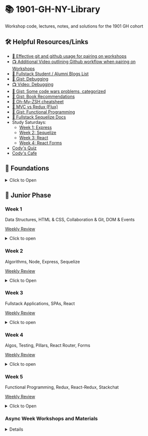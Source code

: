 # 📚 1901-GH-NY-Library
Workshop code, lectures, notes, and solutions for the 1901 GH cohort

## 🛠️ Helpful Resources/Links

- [📖 Effective git and github usage for pairing on workshops](https://gist.github.com/omriBernstein/4fd2c21be8416d5e5a69aabc6fa94b82)
- [📺 Additional Video outlining Github workflow when pairing on Workshops](http://www.youtube.com/watch?v=VJHyW8OmSaI)
- [📖 Fullstack Student / Alumni Blogs List](https://github.com/FullstackAcademy/student-blogs)
- [📖 Gist: Debugging](https://gist.github.com/glebec/8a0d06e54a4b3f95a33392f948e97b6a)
- [📺 Video: Debugging](https://youtu.be/-NoR8H_mrC0)
- [📖 Gist: Some code wars problems, categorized](https://gist.github.com/joedotjs/7614f84264bf20e49d39)
- [📖 Gist: Book Recommendations](https://gist.github.com/glebec/c8139b51feb86005504810b8f58a696c)
- [📖 Oh-My-ZSH cheatsheet](https://github.com/robbyrussell/oh-my-zsh/wiki/Cheatsheet)
- [📖 MVC vs Redux (Flux)](https://blog.gisspan.com/2017/02/Redux-Vs-MVC,-Why-and-How.html)
- [📖 Gist: Functional Programming](https://gist.github.com/glebec/a5c9309c7615d4bbdb838a4973e0f9d7)
- [📖 Fullstack Sequelize Docs](https://sequelizedocs.fullstackacademy.com/)
- Study Saturdays:
	- [Week 1: Express](https://github.com/FullstackAcademy/Study-Saturday-Week1)
	- [Week 2: Sequelize](https://github.com/FullstackAcademy/Study-Saturday-Week2)
	- [Week 3: React](https://github.com/FullstackAcademy/Study-Saturday-Week3)
	- [Week 4: React Forms](https://github.com/FullstackAcademy/Study-Saturday-Week4)
- [Cody's Quiz](https://github.com/FullstackAcademy/codys-quiz)
- [Cody's Cafe](https://github.com/FullstackAcademy/codys-cafe)

## 🥚 Foundations

<details><summary>Click to Open</summary>

### Fullstack Test First Solution Videos

- [📺 01 Properties](https://www.youtube.com/watch?v=YDoRg2topuA)
- [📺 02 Calculator](https://www.youtube.com/watch?v=komtSeCkzCA)
- [📺 03 RPN Calculator Playlist](https://www.youtube.com/playlist?list=PLx0iOsdUOUmnfk2sgE6qjfmAk6vbQVcNG)
- [📺 04 Loops Playlist](https://www.youtube.com/watch?v=66bl0bvyH2M&list=PLx0iOsdUOUmmHlW6T7IPy8uyiSgZp9R-E)
- [📺 05 Functions](https://www.youtube.com/watch?v=oAHIBcmFUsg)
- [📺 06 Functional](https://www.youtube.com/watch?v=fbf7aLX9dx4)
- [📺 07 Mammals](https://www.youtube.com/playlist?list=PLx0iOsdUOUmkJGuH7-4KJ6dToxFJzgVFh)
- [📺 08 Recursion](https://www.youtube.com/playlist?list=PLx0iOsdUOUmmrCVtFYTSvFgytB34qWT8a)

</details>

## 🐛 Junior Phase

### Week 1

Data Structures, HTML & CSS, Collaboration & Git, DOM & Events

[Weekly Review](01-junior/weekly-reviews/week1.md)

<details><summary>Click to open</summary>

#### Day 1: HTML & CSS

* Pre-Work:
	* [📖 HTML Basics](https://developer.mozilla.org/en-US/docs/Learn/Getting_started_with_the_web/HTML_basics)
	* [📖 What is the DOM?](https://css-tricks.com/dom/)
	* [📖 CSS Basics](https://developer.mozilla.org/en-US/docs/Learn/Getting_started_with_the_web/CSS_basics)

Topic | Lecture | Slides | Solution | Review
------|---------|--------|----------|-------
HTML & CSS | [📺][htmlcss lecture]| [🖼️][htmlcss-slides] | - | -
Intro To Boxing |  [📺][intro to boxing lecture] | [🖼️][boxing-slides] | - | -
Flexbox | [📺][flexbox lecture] | [🖼️][flexbox-slides] | [👾][flexbox-solution] | [📺][flexbox-review]


* Homework:
	* Watch Flexbox Review Video
	* [📖 MC Quiz][day2-quiz]
* Utility
  * [💻 Codepen][codepen]
  * [🐠 SpeciFISHity][speciFISHity] (CSS specificity chart)
  * [📖 Guide to Flexbox](https://css-tricks.com/snippets/css/a-guide-to-flexbox/)
* Bonus Fun
  * [🎨 A Single Div](https://a.singlediv.com/)
  * [🐸 Flexbox Froggy](https://flexboxfroggy.com/)
  * [☣ Flexbox Zombies](https://flexboxzombies.com/p/flexbox-zombies)
  * [🛡️ Flexbox Defense](http://www.flexboxdefense.com/)
  * [🥕 Grid Garden](https://cssgridgarden.com/) (CSS Grid)
  * [🌸 CSS Zen Garden](http://csszengarden.com/)


[htmlcss lecture]: https://youtu.be/uX4WIU_XG50
[intro to boxing lecture]: https://youtu.be/-tIy3SHvqxA
[flexbox lecture]: https://www.youtube.com/watch?v=SPW0HeI8u6E
[htmlcss-slides]: 01-junior/01-html-css/HTML&CSS.pdf
[boxing-slides]: 01-junior/01-html-css/intro_to_boxing.pdf
[flexbox-slides]: 01-junior/01-html-css/flexbox.pdf
[flexbox-solution]:https://github.com/FullstackAcademy/1901-GH-NY-Library/tree/004de3b28a99fcaf0a3a369a87442d191e9c6750/01-junior/01-html-css/Solution.LandingPage
[flexbox-review]: https://www.youtube.com/watch?v=yTH1Wdl_ep8&feature=youtu.be
[day2-quiz]: 01-junior/01-html-css/quiz.md
[speciFISHity]: http://www.standardista.com/css3/css-specificity/
[codepen]: https://codepen.io/

#### Day 2: Collaboration

* Pre-Work:
	* [📖 Thoughts on Debugging](https://www.bignerdranch.com/blog/thoughts-on-debugging-2/)
	* [📖 Git Basics](https://git-scm.com/book/en/v2/Getting-Started-Git-Basics)
	* [📖 A Pair is Better Than One](https://hackernoon.com/a-pair-is-better-than-one-e9d4514add9f)

Topic | Lecture | Slides | Solution | Review
------|---------|--------|----------|-------
Pair Programming | [📺][pair-programming-lecture] | [🖼️][pair-programming-SLIDES] | - | -
Git: Getting Comfortable | [📺][git-confidence] | [🖼️][git-SLIDES] | - | -
Debugging: Prevention | [📺][debugging] | [🖼️][debugging-part1-SLIDES] | - | -
Debugging: Detection, Diagnosis, & Treatment | [📺][debugging] | [🖼️][debugging-part2-SLIDES] | - | -

* Homework:
	* [Debugging Javascript Applications](https://github.com/FullstackAcademy/1802-FSA-RM-Library/blob/master/01-junior/03-Collaboration/JavascriptDebugging.md)

[pair-programming-lecture]: https://youtu.be/VgOe84sstTI
[debugging]: https://youtu.be/3y3bSoSu_bQ
[git-confidence]: https://youtu.be/NSrCd34y89k
[pair-programming-SLIDES]: 01-junior/02-collaboration/pair-programming.pdf
[git-SLIDES]: 01-junior/02-collaboration/git.pdf
[debugging-part1-SLIDES]: 01-junior/02-collaboration/debugging-prevention.pdf
[debugging-part2-SLIDES]: 01-junior/02-collaboration/debugging-detection-and-diagnosis.pdf

#### Day 3: DOM and Events

* Pre-Work:
	* [📖 An Intruction to DOM Events](https://www.smashingmagazine.com/2013/11/an-introduction-to-dom-events/)

[📺 Morning Review](https://www.youtube.com/watch?v=WWcQw7_Qto8)

Topic | Lecture | Slides | Solution | Review
------|---------|--------|----------|-------
Intro to the DOM - Selector | [📺 DOM creation/change][dom-1] [📺 DOM querying][dom-2] | [🖼️][DOM-slides-1] | [👾][selector-solution] | [📺][selector-review]
Event Listeners - Pixelate | [📺][events] | [🖼️][DOM-slides-2] | [👾][pixelate-solution] | [📺][pixelate-review]

* Homework:
	* Review solution code/videos
	* [SA Quiz](01-junior/03-DOM/quiz.md)

[DOM-slides-1]: 01-junior/03-DOM/intro-to-DOM.pdf
[DOM-slides-2]: 01-junior/03-DOM/event-listeners-and-handlers.pdf
[selector-solution]: https://github.com/FullstackAcademy/PairExercise.Selector/tree/solution
[pixelate-solution]: https://github.com/FullstackAcademy/PairExercise.Pixelate.Solution
[selector-review]: https://youtu.be/vUcbywLzQS4
[pixelate-review]: https://www.youtube.com/playlist?list=PLx0iOsdUOUmlGmcCCcsf9os6lVu0l5kg-
[dom-1]: https://www.youtube.com/watch?v=TDy7qi--WRk
[dom-2]: https://www.youtube.com/watch?v=EbhnNGSnra0
[events]: https://www.youtube.com/watch?v=cJHUvviq_wQ

#### Day 4: Conway's Game of Life

* Pre-Work:
	* [📖 Conway's Game of Life](https://en.wikipedia.org/wiki/Conway%27s_Game_of_Life)

Topic | Lecture | Slides | Solution | Review
------|---------|--------|----------|-------
Game of Life | [📺][GOL-lecture] | [🖼️][GOL-slides] | [👾][GOL-solution-code] | [📺][GOL-solution]
Unconscious Bias | - | [🖼️][bias-slides] | - | -

* Homework:
	* Check out the solution playlist!
	* [IAT (Implicit Association Test)](https://implicit.harvard.edu/implicit/takeatest.html)

[GOL-slides]: 01-junior/04-game-of-life/game-of-life.pdf
[GOL-lecture]: https://youtu.be/tly-WiCYznk
[GOL-solution]: https://www.youtube.com/playlist?list=PLtjHqI8ZTRgIyZ4ngz8r6Qi6l024Ka2bC
[GOL-solution-code]: 01-junior/04-game-of-life/Solution.GameOfLife
[bias-slides]: 01-junior/04-game-of-life/unconscious-bias.pdf

#### Day 5: Data Structures & Abstract Data Types

* Pre-Work: [📺 Computer Science Fundamentals](https://www.youtube.com/watch?v=5pmSAEeMsfo)

Topic | Lecture | Slides | Solution | Review
------|---------|--------|----------|-------
Stacks, Queues, DSs, ADTs | [📺][stacks-queues-lec] | [🖼️][stacks_queues_SLIDES] | - | -
Linked Lists | [📺][linked-lists-lec] | [🖼️][linked_lists_SLIDES] | [👾][linked-lists-solution] | [📺][linked-lists-review]
Binary Search Trees | [📺][bst-lec] | [🖼️][bst_SLIDES] | [👾][bst-solution] | [📺][bst-review]

* Homework:
	* Check out the solution code/review from today's workshops!
	* [Take-Home Lecture: Hash Tables](https://youtu.be/_ly0_BpLJdk)
* Additional Resources:
	* [Stacks & Queues](https://www.youtube.com/watch?v=6QS_Cup1YoI)
	* [Linked Lists](https://www.youtube.com/watch?v=LOHBGyK3Hbs)
	* [Binary Search Trees](https://www.youtube.com/watch?v=D5SrAga1pno)
	* [Hash Tables](https://www.youtube.com/watch?v=h2d9b_nEzoA)
	* [Fundamentals Explained](https://www.interviewcake.com/article/python/data-structures-coding-interview)

[stacks_queues_SLIDES]: 01-junior/05-data-structures/stacks-queues.pdf
[linked_lists_SLIDES]: 01-junior/05-data-structures/linked-list.pdf
[bst_SLIDES]: 01-junior/05-data-structures/binary-search-tree.pdf
[stacks-queues-lec]: https://youtu.be/8Rwzv510aRk
[linked-lists-lec]: https://youtu.be/FnRwz8AhFD0
[bst-lec]: https://youtu.be/hWN_e5AltJo
[linked-lists-solution]: https://github.com/FullstackAcademy/PairExercise.LinkedList.Solution
[bst-solution]: https://github.com/FullstackAcademy/PairExercise.BinarySearchTree.Solution
[linked-lists-review]:https://www.youtube.com/playlist?list=PLx0iOsdUOUmmR3kE0iA2eIYNS_beMg8ti
[bst-review]: https://www.youtube.com/playlist?list=PLx0iOsdUOUmkvOhyAm1NUJ023D8PyaD-B

</details>

### Week 2

Algorithms, Node, Express, Sequelize

[Weekly Review](01-junior/weekly-reviews/week2.md)

<details><summary>Click to Open</summary>

#### Day 1: Intro to Node & Express

* Pre-Work:
	* [📖 A Simple Explanation of Express Middleware](https://medium.com/@agoiabeladeyemi/a-simple-explanation-of-express-middleware-c68ea839f498)
	* [📖 What Exactly is Node.js](https://medium.freecodecamp.org/what-exactly-is-node-js-ae36e97449f5)

Topic | Lecture | Slides | Solution | Review
------|---------|--------|----------|-------
Node 101 | [📺][node101-lecture] | [🖼️][node101-slides] | — | —
Async code (Node Shell) | [📺][node201-lecture] | [🖼️][node201-slides] | [👾][node-shell-solution] | [📺][node-shell-review]
Express 101 | [📺][express101-lecture] | [🖼️][express101-slides] | - | -
Express 201 (Wizard News Part 1) | [📺][express201-lecture] | [🖼️][express201-slides] | [👾][wn1-solution] | [📺][node-express-review]

[node101-lecture]: https://youtu.be/v5frrJeSNdI
[node201-lecture]: https://youtu.be/6pz68DCE8-4
[express101-lecture]: https://youtu.be/k0qr6TKV5yE
[express201-lecture]: https://youtu.be/F9pxWo1ZsT4

[node101-slides]: 01-junior/06-node-express/node101.pdf
[node201-slides]: 01-junior/06-node-express/node201.pdf
[express101-slides]: 01-junior/06-node-express/express101.pdf
[express201-slides]: 01-junior/06-node-express/express201.pdf
[node-express-review]: https://www.youtube.com/watch?v=UZ5MO-5a2yI

[node-shell-solution]: 01-junior/06-node-express/Solution.NodeShell
[wn1-solution]: 01-junior/06-node-express/Solution.WizardNews1
[node-shell-review]: https://www.youtube.com/watch?v=UZ5MO-5a2yI

* Homework:
	* [Node & Express Review Video](https://www.youtube.com/watch?v=UZ5MO-5a2yI)
	* [What the heck is the event loop anyway?](https://www.youtube.com/watch?v=8aGhZQkoFbQ)
	* Finish your labs from today!

#### Day 2: Intro to Databases & SQL

* Pre-Work:
	* [📖 Schema Design Overview](https://medium.com/@kimtnguyen/relational-database-schema-design-overview-70e447ff66f9)

Topic | Lecture | Slides | Solution | Review
------|---------|--------|----------|-------
Intro to Databases & PostgreSQL | [db-lecture] | [🖼️][db-slides] | — | —
Intro to SQL | [sql-lecture] | [🖼️][sql-slides] | - | -
Schema Design | [schema-lecture] | [🖼️][schema-slides] | - | -

* Homework:
	* You are encouraged to continue working on the schema design group exercise individually

* SQL Resources:
	* [W3Schools SQL Tutorial](https://www.w3schools.com/sql/default.asp)
	* [SQLzoo](https://sqlzoo.net/)
	* [Database Relationships](https://code.tutsplus.com/articles/sql-for-beginners-part-3-database-relationships--net-8561)

[db-slides]: 01-junior/07-databases/intro-to-db.pdf
[db-lecture]: https://youtu.be/ZJOHHTGn81U
[sql-slides]: 01-junior/07-databases/intro-to-sql.pdf
[sql-lecture]: https://www.youtube.com/watch?v=WT0-jKIwCt0&feature=youtu.be
[schema-slides]: 01-junior/07-databases/intro-to-schema.pdf
[schema-lecture]: https://youtu.be/acfLS31G6XY

#### Day 3: Async/Await, Postgres in Node, and RESTful routing in Express

* Pre-Work:
	* [📖 Async/Await: The Hero JavaScript Deserved](https://www.twilio.com/blog/2015/10/asyncawait-the-hero-javascript-deserved.html)
	* [📖 Node/postgres Docs](https://node-postgres.com/)
		* Read sections 'Welcome' and 'Queries'
	* [📖 REST Anti-Patterns and Mistakes](https://gist.github.com/omriBernstein/9f9c5f39afacc84faf44503fd64369cb)

Topic | Lecture | Slides | Solution | Review
------|---------|--------|----------|-------
`async`/`await` | [📺][async-lec]| [🖼️][async-await-slides] | [👾][aa-lab-solution] | -
Node-Postgres | [📺][protocol-lec] | [🖼️][node-postgres-slides] | [👾][wn2-solution] | -
RESTful Routing | [📺][rest-lec] | [🖼️][restful-express-slides] | [👾][wn3-solution] | [📺][wizard-review]

[async-await-slides]: 01-junior/08-async-pg-express/async-await.pdf
[node-postgres-slides]: 01-junior/08-async-pg-express/node-postgres.pdf
[restful-express-slides]: 01-junior/08-async-pg-express/express-routes.pdf
[async-lec]: https://youtu.be/AryGXYE6D8Y
[protocol-lec]: https://youtu.be/y4cKbfTXgvo
[wizard-review]: https://www.youtube.com/playlist?list=PLtjHqI8ZTRgJpqVuKpzG7bOOOUvE9UJMy
[rest-lec]: https://www.youtube.com/watch?v=ISBQDJzXr8Y&feature=youtu.be
[aa-lab-solution]: 01-junior/08-async-pg-express/Lab.Async-Await.Solution
[wn2-solution]: 01-junior/08-async-pg-express/Solution.Wizard-news-part-2
[wn3-solution]: 01-junior/08-async-pg-express/Solution.Wizard-news-part-3

#### Day 4: Wikistack

* Pre-Work:
	* None! :)

Topic | Lecture | Slides | Solution | Review
------|---------|--------|----------|-------
Intro to ORMs | [📺][orm-lecture] | [🖼️][orm-slides] | - | -
Wikistack | - | - | [👾][wiki-solution] | [📺][wiki-stack]

[orm-lecture]: https://youtu.be/buwsGtaGB5s
[wiki-stack]: https://www.youtube.com/playlist?list=PLx0iOsdUOUmmjZtJBNy8q-rajIBINW9t8
[wiki-solution]: 01-junior/09-wikistack/Solution.Wikistack

[review2]: 01-junior/09-wikistack/review2

[orm-slides]: 01-junior/09-wikistack/intro-to-orms.pdf

Weekly Review: https://youtu.be/K1O4W3Q5Tm8

[Weekly Review Code](01-junior/09-wikistack/review2)

#### Day 5: Promises / Algorithm Analysis & Sorting

* Pre-Work:
	* [📖 MDN Docs on Promises](https://developer.mozilla.org/en-US/docs/Web/JavaScript/Reference/Global_Objects/Promise)
	* [📖 Javascript Promises: An Introduction](https://developers.google.com/web/fundamentals/primers/promises)
	* [📖 Sorting Overview](https://brilliant.org/wiki/sorting-algorithms/)
	* [📖 Khan Academy Big-O vs Big-Theta](https://www.khanacademy.org/computing/computer-science/algorithms/asymptotic-notation/a/asymptotic-notation)

Topic | Lecture | Slides | Solution | Review
------|---------|--------|----------|-------
Event Emitters | [📺][ee-lecture] | [🖼️][ee-slides] | [👾][ee-solution] | [📺][ee-review]
Promise Structure (.then) | [📺][promise-structure-lecture] | [🖼️][promise-structure-slides] | [👾][plantr-solution] | -
Algorithm Analysis / Big O | [📺][bigo-lecture] | [🖼️][ALG-BigO-slides] | — | —
Bubble Sort | [📺][bubble-lecture] | [🖼️][ALG-Bubble-slides] | [👾][sorting-solution] | [📺][sorting-review]
Merge Sort | [📺][merge-lecture] | [🖼️][ALG-Merge-slides] | [👾][sorting-solution] | [📺][sorting-review]
Final Thoughts | [📺][ft-lecture] | [🖼️][ft-slides] | - | -

* Homework:
	* [📺 bubble and merge sort review video][sorting-review]
	* [(optional): 🎧 Tech'd Out episode 1](https://anchor.fm/techdout/episodes/1--The-Internet--Browsers--and-How-JavaScript-Became-Trendy-e1bubb)

* Additional Resources:
	* Promises:
		* [Lab: New Promise](https://learn.fullstackacademy.com/workshop/5a9702513272230004119099/landing) | [Review Video](https://www.youtube.com/watch?v=jPGU-ILVIzc&index=3&list=PLx0iOsdUOUmkQm_tq9QdfFM-92MMXBH6R&t=0s)
		* [Promise Concepts: Review Playlist](https://www.youtube.com/playlist?list=PLx0iOsdUOUmmZBjhoMfHYJBvDs6qC0yx4)
		* [Super Bonus Workshop (Hard): Pledge](https://learn.fullstackacademy.com/workshop/54aed6c88ef6f60b0064259d/landing) | [Solution Code](https://github.com/FullstackAcademy/pledge/tree/solution) | [Review Video](https://www.youtube.com/watch?v=_KEDJHHULGU)
	* Algorithms/Sorting:
		* [Lab: Exploring Time Complexity](https://learn.fullstackacademy.com/workshop/5a42d1420cafd50004721494/landing)
		* [📚 Khan Academy: Algorithms](https://www.khanacademy.org/computing/computer-science/algorithms)
		* [📚 Interview Cake: Time Complexity](https://www.interviewcake.com/article/python/big-o-notation-time-and-space-complexity)
		* [📚 Interview Cake: Logarithms](https://www.interviewcake.com/article/python/logarithms)
		* [📺 Bubble Sort](https://www.youtube.com/watch?v=aXXWXz5rF64)
		* [📺 Merge Sort](https://www.youtube.com/watch?v=es2T6KY45cA)
		* [💻 Visualgo](https://visualgo.net/en)
		* [💻 Visualizations & Deeper Info](https://www.toptal.com/developers/sorting-algorithms)

[ee-slides]: 01-junior/10-sorting/event-emitters.pdf
[promise-structure-slides]: 01-junior/10-sorting/promise-structure.pdf
[ALG-BigO-slides]: 01-junior/10-sorting/algorithms.pdf
[ALG-Bubble-slides]: 01-junior/10-sorting/bubble-sort.pdf
[ALG-Merge-slides]: 01-junior/10-sorting/merge-sort.pdf
[ft-slides]: 01-junior/10-sorting/final-thoughts.pdf
[ee-lecture]: https://youtu.be/jEVi1OVp6jU
[promise-structure-lecture]: https://youtu.be/T0yaKOzEDvI
[bigo-lecture]: https://youtu.be/LpOkp_sklGg
[bubble-lecture]: https://youtu.be/qLOfa81E-1o
[merge-lecture]: https://youtu.be/TvzLKgYM4gc
[ft-lecture]: https://youtu.be/nDmRAINHomA
[ee-solution]: https://github.com/FullstackAcademy/Lab.EventEmitter/tree/solution
[plantr-solution]: https://github.com/FullstackAcademy/plantr.solution
[sorting-solution]: 01-junior/10-sorting/sorting-solution
[ee-review]: https://www.youtube.com/watch?v=BTs9O-XzFTU&index=2&list=PLx0iOsdUOUmkQm_tq9QdfFM-92MMXBH6R&t=0s
[sorting-review]: https://www.youtube.com/watch?v=Dz0NkaBp-FM

</details>

### Week 3

Fullstack Applications, SPAs, React

[Weekly Review](01-junior/weekly-reviews/week3.md)

<details><summary>Click to open</summary>

#### Day 1: Fullstack Applications

* Pre-Work:
	* [Sequelize: Eager Loading](https://sequelize-guides.netlify.com/eager-loading/)
	* [Sequelize: Instance & Class Methods](https://sequelize-guides.netlify.com/instance-and-class-methods/)
	* [Express: Error Handling](https://expressjs.com/en/guide/error-handling.html)
	* [Trip Planner pre-reading](https://learn.fullstackacademy.com/workshop/598cbaff17c2e80004e8033b/content/598cd3cfff27170004d408de/text)

Topic | Lecture | Slides | Solution | Review
------|---------|--------|----------|-------
Express & Sequelize: Rounding Out | [📺][express-sequelize-lecture] | [🖼️][rounding-out-SLIDES] | - | -
Client-Server Architecture | [📺][client-server-architecture] | [🖼️][cs-arch-SLIDES] | - | -
Frontend Modules (Webpack) | [📺][webpack-basics] | - | - | -

* Homework
	* [👾 Wikistack 2 Solution][wikistack2-solution]
	* [👾 Trip Planner Solution][trip-planner-solution]
	* [📺 Trip Planner Review Video][trip-planner-review]
	* [Quick MC Quiz][quiz]
		* [Solution][quiz-solution]

[trip-planner-solution]: https://github.com/FullstackAcademy/tripplanner-spa-start
[trip-planner-review]: https://www.youtube.com/watch?v=2dSP7tj3Lw0&feature=youtu.be
[wikistack2-solution]: https://github.com/FullstackAcademy/Solution.Wikistack2
[quiz]: 01-junior/11-fullstack-apps/quiz.md
[quiz-solution]: 01-junior/11-fullstack-apps/quiz-solutions.md

[rounding-out-SLIDES]: 01-junior/11-fullstack-apps/rounding-out.pdf
[cs-arch-SLIDES]: 01-junior/11-fullstack-apps/cs-arch.pdf

[express-sequelize-lecture]: https://youtu.be/J-kTFZ36Yms
[client-server-architecture]: https://youtu.be/YzVVgNvpWYE
[webpack-basics]: https://youtu.be/OisqztJEtMA

#### Day 2: Single Page Applications

* Pre-Work:
	* None :)

Topic | Lecture | Slides | Solution | Review
------|---------|--------|----------|-------
Ajax  | [📺][spa-lec] | [🖼️][ajax-slides] | [👾][ajax-code] |  [📺][ajax-review]
ES Modules | - | [🖼️][module-slides] | — | —

[ajax-slides]: 01-junior/12-spas/spa-ajax.pdf
[module-slides]: 01-junior/12-spas/es-modules-intro.pdf
[spa-lec]: https://youtu.be/9JGtq925Wnk
[ajax-review]: https://www.youtube.com/watch?v=rw5nJ2czncs
[ajax-code]: 01-junior/12-spas/Solution.Tripplanner

- Homework
  - [📺 TP2 Review Video][ajax-review]

#### Day 3: React

* Pre-Work:
	* [React: All the Fundamental React Concepts Jammed Into This Single Medium Article](https://medium.freecodecamp.org/all-the-fundamental-react-js-concepts-jammed-into-this-single-medium-article-c83f9b53eac2)
	* [React: The 5 Things You Need to Know to Understand React](https://medium.freecodecamp.org/the-5-things-you-need-to-know-to-understand-react-a1dbd5d114a3)

Topic | Lecture | Slides | Solution | Review
------|---------|--------|----------|-------
Intro to React  | - | [🖼️][intro-react-slides] | - | -
State & Props | - | [🖼️][state-props-slides] | [👾][props-state-solution] | —
Component Lifecycle | - | [🖼️][react-lifecycle-slides] | [👾][contact-list-solution] | —

* Homework:
	* [React Concepts Video Series](https://www.youtube.com/playlist?list=PLx0iOsdUOUmlkkod59nXwkN4iB04beamn)

[intro-react-slides]: 01-junior/13-react/intro-react.pdf
[state-props-slides]: 01-junior/13-react/state-props.pdf
[react-lifecycle-slides]: 01-junior/13-react/react-lifecycle.pdf
[props-state-solution]: https://github.com/FullstackAcademy/Lab.PropsAndState.Solution
[contact-list-solution]: https://github.com/FullstackAcademy/PairExercise.ContactList.Solution

#### Day 4: Juke

* Pre-Work:
	* None :)

Topic | Lecture | Slides | Solution | Review
------|---------|--------|----------|-------
Intro to Juke  | - | - | [👾][juke-code] | [📺][juke-solution]

*Pillars Review:*
* Pillars Clarification:
	* [Video](https://youtu.be/NkOD9GHCReo)
	* [Doc](https://gist.github.com/jbracht/e7e4ca5f048273df87016e15371830b1)
	* [Rubric](01-junior/14-juke/pillars_rubric.pdf)
* [Conceptual Review Doc](https://gist.github.com/jbracht/575ccf7572e1573e051029e540975f47)


[intro-juke-slides]: 01-junior-phase/15-juke/intro-juke.pdf
[juke-solution]: https://www.youtube.com/playlist?list=PLx0iOsdUOUmlDnS91P6zf3LrIu-ZPs2pG
[juke-code]: https://github.com/FullstackAcademy/PairProject.Juke.Solution

</details>


### Week 4

Algos, Testing, Pillars, React Router, Forms

[Weekly Review](01-junior/weekly-reviews/week4.md)

<details><summary>Click to open</summary>

#### Day 1: Search && !Destroy

Topic | Lecture | Slides | Solution | Review
------|---------|--------|----------|-------
Search && !Destroy | [📺][search-destroy-lec] | [🖼️][search-destroy-slides] | — | —
Binary Search | - | — | [👾][binary-search-sol-code] | [📺][binary-search-sol]
Looper | - | — |[👾][looper-sol-code] |[📺][looper-sol]
Jumpman | - | — |[👾][jumpman-sol-code] |[📺][jumpman-sol]

[search-destroy-slides]: 01-junior-phase/15-algos/searchAndDestroyLecture.pdf
[search-destroy-lec]: https://youtu.be/KSwRrZBLp6o
[binary-search-sol]:https://www.youtube.com/watch?v=1mtCbgI2JCI
[binary-search-sol-code]: https://github.com/danceoval/search-and-destroy/blob/solution/binary-search/binary-search.js
[looper-sol]: https://www.youtube.com/watch?v=-NJFXtd_No4&feature=youtu.be
[looper-sol-code]: https://github.com/danceoval/search-and-destroy/blob/solution/looper/isloop.js
[jumpman-sol]: https://youtu.be/pUgBz-HV20U
[jumpman-sol-code]: https://github.com/danceoval/search-and-destroy/blob/solution/min-jumps/min-jumps.js

#### Day 2: Testing

* Pre-Work:
	* [Testing with Mocha](https://codeburst.io/how-to-test-javascript-with-mocha-the-basics-80132324752e)

Topic | Lecture | Slides | Solution | Review
------|---------|--------|----------|-------
Testing Basics | [📺][test-intro-lec] | [🖼️][TST-intro-slides] | - | —
Async Testing | [📺][test-async-lec] | [🖼️][TST-async-slides] | - | —
Side Effects (Spies/Mocks/Stubs) | [📺][test-spies-lec] | [🖼️][TST-spies-slides] | - | —
Fullstack Testing | [📺][test-enzyme-lec] | [👾][enzyme-live-code] | - | —

* Homework:
	* [Writing Great Unit Tests: Best & Worst Practices](http://blog.stevensanderson.com/2009/08/24/writing-great-unit-tests-best-and-worst-practises/) (required)
	* [Test-Driven JavaScript Development in Practice](https://code.tutsplus.com/tutorials/test-driven-javascript-development-in-practice--net-16246) (optional)
* Additional Resources:
	* [Enzyme `shallow` documentation](http://airbnb.io/enzyme/docs/api/shallow.html)

[TST-intro-slides]: 01-junior/16-testing/testing-intro.pdf
[TST-async-slides]: 01-junior/16-testing/testing-async.pdf
[TST-spies-slides]: 01-junior/16-testing/testing-spies.pdf
[test-intro-lec]: https://youtu.be/bJ01PGK7x84
[test-async-lec]: https://youtu.be/YpPU6XNkAQc
[test-spies-lec]: https://youtu.be/9KxdRf1KxP4
[test-enzyme-lec]: https://youtu.be/sAW5SYRzfcs
[enzyme-live-code]: 01-junior/16-testing/enzyme-demo

#### Day 3: Pillars / Hackathon

GOOD LUCK!! :)

#### Day 4: React Router

- Pre-Work
  - [Medium: A Simple React-Router v4 Tutorial](https://medium.com/@pshrmn/a-simple-react-router-v4-tutorial-7f23ff27adf)
  - [React Router Docs: Quick Start](https://reacttraining.com/react-router/web/guides/quick-start)

Topic | Lecture | Slides | Solution | Review
------|---------|--------|----------|-------
React Router 101 - Lab | [📺][router101-vid] | [🖼️][router101-slides] |-| —
React Router 201 - Readium | [📺][router201-vid] | [🖼️][router201-slides] | [👾][readium-solution] | [📺 📺 📺][readium-review]

* Homework
	* [📺 Readium Review Video](https://www.youtube.com/playlist?list=PLx0iOsdUOUmmMbgrq99wAXpjVs2JVmyK2)
	* Finish the Pillars Checkpoint!

[router101-slides]: 01-junior/18-react-router/react-router-101.pdf
[router201-slides]: 01-junior/18-react-router/react-router-201.pdf
[router101-vid]: https://youtu.be/uJy0bmq4Q0g
[router201-vid]: https://youtu.be/Hsdd5Xp1ZTk
[lab-solution]: 01-junior/18-react-router/Lab.ReactRouter.Solution
[readium-solution]:  01-junior/18-react-router/PairExercise.Readium.Solution
[readium-review]: https://www.youtube.com/playlist?list=PLx0iOsdUOUmmMbgrq99wAXpjVs2JVmyK2


#### Day 5: React Forms

Pre-Work:
* [React Forms Documentation](https://reactjs.org/docs/forms.html)

Topic | Lecture | Slides | Solution | Review
------|---------|--------|----------|-------
React Forms 101 | [📺][forms101-lec] | [🖼️][forms101-slides] | - | —
React Forms 201 | [📺][forms201-lec] | [🖼️][forms201-slides] | [👾][todo-list-sol] | [📺][todo-review]

[forms101-slides]: 01-junior/19-react-forms/react-forms-101.pdf
[forms201-slides]: 01-junior/19-react-forms/react-forms-201.pdf
[forms101-lec]: https://youtu.be/3RIUTCW9dQ0
[forms201-lec]: https://youtu.be/eUvsHuAjeYo
[todo-list-sol]: https://github.com/FullstackAcademy/PairExercise.TodoList.Solution
[todo-review]: https://www.youtube.com/playlist?list=PLx0iOsdUOUmnS1eehO0qAX1uBqBP6G113

</details>

### Week 5

Functional Programming, Redux, React-Redux, Stackchat

[Weekly Review](01-junior/weekly-reviews/week5.md)

<details><summary>Click to Open</summary>

#### Day 1: Functional Programming / Redux

Pre-Work:
* [What is Functional Programming?](https://medium.com/javascript-scene/master-the-javascript-interview-what-is-functional-programming-7f218c68b3a0)
* [Core Concepts](https://redux.js.org/introduction/coreconcepts)
* [Three Principles](https://redux.js.org/introduction/threeprinciples)

Topic | Lecture | Slides | Solution | Review
------|---------|--------|----------|-------
Paradigms & FP Concepts | [📺][fp-lec] | [🖼️][FP-paradigms-slides] | - | —
Purity |[📺][pure-lec] | [🖼️][FP-pure-slides] | - | -
Intro to Redux | [📺][redux-lec] | [🖼️][redux-slides] | [👾][redux-sol]| —
Action Types & Action Creators | [📺][redux-lec-2] | - | - | —

Homework:
* [Jambda Solution](https://www.youtube.com/watch?v=agzXoJYamVk)
* [Redux Bank](https://learn.fullstackacademy.com/workshop/5a721343351b090004ef6355/content/5a721343351b090004ef6357/text)

[FP-paradigms-slides]: 01-junior/20-redux/intro-fp.pdf
[FP-pure-slides]: 01-junior/20-redux/purity.pdf
[redux-slides]: 01-junior/20-redux/redux.pdf
[fp-lec]: https://youtu.be/4nDukclXtiw
[pure-lec]:https://youtu.be/3MbOnwURKdM
[redux-lec]: https://youtu.be/5nTSYtqALb0
[redux-lec-2]: https://youtu.be/vGWuNTWOmBw
[redux-sol]: 01-junior/20-redux/PairExercise.Pixelate-Redux

#### Day 2: React-Redux

* Pre-Work:
	* [react-redux](https://www.sohamkamani.com/blog/2017/03/31/react-redux-connect-explained/)
	* [Thunks](https://medium.com/fullstack-academy/thunks-in-redux-the-basics-85e538a3fe60)

Topic | Lecture | Slides | Solution | Review
------|---------|--------|----------|-------
React & React-Redux | [📺][connect-lecture] | - | [👾][redux-groceries-solution] | —
Thunks | [📺][thunks-lecture] | [🖼️][thunk-slides] | - | —

[thunk-slides]: 01-junior-phase/21-react-redux/thunk-middleware.pdf
[connect-lecture]: https://www.youtube.com/watch?v=YvoOuH4f7L8&feature=youtu.be
[thunks-lecture]: https://www.youtube.com/watch?v=Lzz1lABEkN0&feature=youtu.be
[redux-groceries-solution]: https://github.com/FullstackAcademy/PairExercise.ReduxGroceries

* Homework:
	* [Getting Started with Redux](https://egghead.io/lessons/react-redux-react-counter-example)
		* Video by Dan Abramov, Redux creator
		* Watch lessons 8-end

#### Day 3: Sockets

* Pre-Work:
	* [An Introduction to the Internet](https://web.stanford.edu/class/msande91si/www-spr04/readings/week1/InternetWhitepaper.htm)
	* [What Are Websockets?](https://pusher.com/websockets)
	* [An Introduction to WebSockets](http://blog.teamtreehouse.com/an-introduction-to-websockets)
	* [Drawing on Canvas](http://eloquentjavascript.net/17_canvas.html)

Topic | Lecture | Slides | Solution | Review
------|---------|--------|----------|-------
Events, HTTP, & Long Polling | [📺][polling-lec] | [🖼️][polling-slides] | - | —
Web Sockets | [📺][sockets-lec] | [🖼️][sockets-slides] | [👾][wwwhiteboard-sol] | [📺][sockets-sol-video]

[polling-slides]: 01-junior/22-sockets/polling.pdf
[polling-lec]: https://www.youtube.com/watch?v=8BmN8nhZHks&feature=youtu.be
[sockets-slides]: 01-junior/22-sockets/sockets.pdf
[sockets-lec]: https://www.youtube.com/watch?v=mH_0oE3v2JU
[wwwhiteboard-sol]: https://github.com/FullstackAcademy/world-wide-whiteboard/tree/solution
[sockets-sol-video]: https://www.youtube.com/playlist?list=PLF3vJJDZsN7L1zflPTS3VB8hsoU0_I2ZE

* Homework:
	* Watch the WWWhiteboard solution video!

#### Day 4: StackChat

Topic | Lecture | Slides | Solution | Review
------|---------|--------|----------|-------
StackChat | - | - | [👾][stackchat-solution] | [📺][stackchat-review]

[stackchat-solution]: 01-junior/23-stackchat/PairProject.StackChat
[stackchat-review]: https://www.youtube.com/playlist?list=PLx0iOsdUOUmk_yzrwLejLCOBaC5kkRsIm

#### Day 5: Review

[Morning Review code: creating connect](01-junior/21-react-redux/creatingConnect)

Topic | Lecture | Slides | Solution | Review
------|---------|--------|----------|-------
Architecture Overview | [📺][arch-overview-lec] | [🖼️][arch-overview-slides] | - | -
Senior Gateway | - | [📖][senior-gateway] | - | -

* Homework:
	* (optional) Combine Reducers
		* [📺 📺 📺](https://www.youtube.com/watch?v=GFsvfg0CSX0)
		* [Lab: Combine Reducers](https://learn.fullstackacademy.com/workshop/5afafc7d88c81b000415947d/landing)

[arch-overview-slides]: 01-junior/extra/arch-overview.pdf
[arch-overview-lec]: https://youtu.be/ECFpU7FmdiU
[senior-gateway]: 01-junior/extra/senior-gateway.md

</details>

### Async Week Workshops and Materials
<details>

#### How to Approach Async Week:

Below are the topics are mandatory for you to complete before Senior phase starts on Monday!
A few notes:
 - It's best if you do these workshops *In order*. Each will build upon concepts in the the previous topic.
 - The Boilermaker playlist is a whoppin' 4.5 hours long! Obviously going through the entire thing would not be the best use of your time. Instead, please use it as a reference. There are timestamps/videos for each topic.

Topic | Lecture | Workshop/Lab | Solution | Review
------|---------|--------|----------|-------
Cookies/Sessions | [📺 Intro to Auth][intro_auth] + [📺 Cookies and Sessions!][intro_cookies] [📺 Cookies and Sessions with slides][intro_cookies_old] | [🖼️ Lab: Sessions][sessions_lab] | - | —
Login and Logout | [📺 Login and Logout playlist][login_playlist] | [🖼️ Exercise: Loggin'][workshop_loggin] | [👾 Loggin'][solution_loggin] | —
Oauth | [📺 intro to Oauth][intro_oauth] + [📺 Passport][intro_passport] | [🖼️ Exercise: Oauth][workshop_oauth] | [👾 Oauth][solution_oauth] | [📺 Loggin/OAuth Review][loggin_oauth_playlist]
Boilermaker | - | [🖼️ Exercise: Boilermaker][workshop_boilermaker] | [👾 Boilermaker][solution_boilermaker] | [📺 Comprehensive Review][boilermaker_review]
Deployment | - | [🖼️ Exercise: Deployment][workshop_deployment] | - | -
Security | Check out the resources below! | - | - | -

[intro_auth]: https://www.youtube.com/watch?v=reshwaYx19A&feature=youtu.be
[intro_cookies]: https://www.youtube.com/watch?v=EaTc8v6xMko&feature=youtu.be
[intro_cookies_old]: https://youtu.be/HxQPocwVNFY?t=878
[sessions_lab]: https://learn.fullstackacademy.com/workshop/5a5e07923f699c00040db778/landing
[login_playlist]: https://www.youtube.com/playlist?list=PLx0iOsdUOUmnm01SLg8TZ6kdaWuBP9KNl
[workshop_loggin]: https://learn.fullstackacademy.com/workshop/5a5e151f15ef7a0004702fda/landing
[solution_loggin]: 02-async-week/Solution.Loggin
[intro_oauth]: https://www.youtube.com/watch?v=bz2FPLeiVAw&feature=youtu.be
[intro_passport]: https://www.youtube.com/watch?v=6ZTED7pT65U&feature=youtu.be
[workshop_oauth]: https://learn.fullstackacademy.com/workshop/5a511650b15aca000451fa99/landing
[solution_oauth]: 02-async-week/Solution.Oauth
[loggin_oauth_playlist]: https://www.youtube.com/playlist?list=PLx0iOsdUOUmnxTxprGETJqdRFYPhKErPq
[workshop_boilermaker]: https://learn.fullstackacademy.com/workshop/589f3d5b12f93c00045c27fd/landing
[solution_boilermaker]: 02-async-week/Solution.Boilermaker
[boilermaker_review]: https://www.youtube.com/playlist?list=PLx0iOsdUOUmn7D5XL4mRUftn8hvAJGs8H
[workshop_deployment]: https://learn.fullstackacademy.com/workshop/5bad3ec1ecb5e7000452b2d6/landing

#### Security resources:
##### High Priority
- [OWASP’s top 10](https://www.owasp.org/index.php/Top_10_2013-Top_10) for some reading about common web security vulnerabilities and
- [This article](https://www.toptal.com/security/10-most-common-web-security-vulnerabilities) for a more digestible explanation and summary

##### Optionally

- Look into these vulnerabilities more in depth
	* [Injection](https://www.owasp.org/index.php/Top_10_2013-A1-Injection)
	* [Poor Authentication](https://www.owasp.org/index.php/Top_10_2013-A2-Broken_Authentication_and_Session_Management)
	* [Cross-Site Scripting]
	* [Data Exposure](https://www.owasp.org/index.php/Top_10_2013-A6-Sensitive_Data_Exposure)
	* [Missing Access Control](https://www.owasp.org/index.php/Top_10_2013-A7-Missing_Function_Level_Access_Control)
	* [Cross-Site Request Forgery]
- Check out these articles on
	* [encryption vs hashing](http://www.securityinnovationeurope.com/blog/whats-the-difference-between-hashing-and-encrypting)
	* [What HTTPS is/does](http://robertheaton.com/2014/03/27/how-does-https-actually-work/)
	* [Public-key cryptography](https://medium.com/@vrypan/explaining-public-key-cryptography-to-non-geeks-f0994b3c2d5)

Feel free to read as much as you can, but there is a lot to cover so don't worry if you cannot get through it all.

</details>
